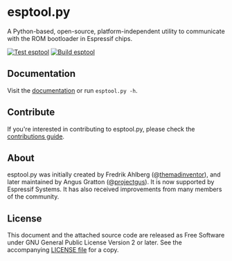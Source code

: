 # esptool.py

A Python-based, open-source, platform-independent utility to communicate with the ROM bootloader in Espressif chips.

[![Test esptool](https://github.com/pioarduino/esptool/actions/workflows/test_esptool.yml/badge.svg?branch=main_work)](https://github.com/pioarduino/esptool/actions/workflows/test_esptool.yml) [![Build esptool](https://github.com/pioarduino/esptool/actions/workflows/build_esptool.yml/badge.svg?branch=main_work)](https://github.com/pioarduino/esptool/actions/workflows/build_esptool.yml)

## Documentation

Visit the [documentation](https://docs.espressif.com/projects/esptool/) or run `esptool.py -h`.

## Contribute

If you're interested in contributing to esptool.py, please check the [contributions guide](https://docs.espressif.com/projects/esptool/en/latest/contributing.html).

## About

esptool.py was initially created by Fredrik Ahlberg (@[themadinventor](https://github.com/themadinventor/)), and later maintained by Angus Gratton (@[projectgus](https://github.com/projectgus/)). It is now supported by Espressif Systems. It has also received improvements from many members of the community.

## License

This document and the attached source code are released as Free Software under GNU General Public License Version 2 or later. See the accompanying [LICENSE file](https://github.com/espressif/esptool/blob/master/LICENSE) for a copy.
